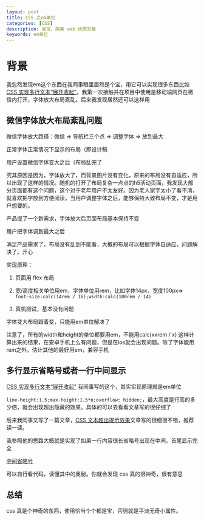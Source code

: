```yaml
---
layout: post
title: CSS 之em单位
categories: [CSS]
description: 发现，探索 web 优质文章
keywords: em单位
---
```


# 背景
我忽然发现em这个东西在我同事眼里居然是个宝，用它可以实现很多东西比如<a href="https://mp.weixin.qq.com/s/liPEhdAPkOmChHbU0jHYuA">CSS 实现多行文本“展开收起”</a>。我第一次接触并在项目中使用是移动端网页在微信内打开，字体放大布局紊乱。后来我发现居然还可以这样用

## 微信字体放大布局紊乱问题
微信字体放大路径：微信 => 导航栏三个点 => 调整字体 => 放到最大

正常字体正常情况下显示的布局（即设计稿


用户设置微信字体变大之后（布局乱完了

究其原因是因为，字体放大了，而背景图片没有变化，原来的布局没有自适应，所以出现了这样的情况。随机的打开了布局复杂一点点的h5活动页面，我发现大部分页面都有这个问题，这个对于老年用户不太友好。因为老人家字太小了看不清，就喜欢把字放到方便阅读。当用户调整字体之后，能够保持大致布局不变，才是用户想要的。

产品提了一个新需求，字体放大后页面布局基本保持不变


用户把字体调到最大之后


满足产品需求了，布局没有乱到不能看，大概的布局可以根据字体自适应，问题解决了。开心

实现原理：

1. 页面用 flex 布局

2. 宽/高度相关单位用em，字体单位用rem，比如字体14px，宽度100px=> `font-size:calc(14rem / 16);width:calc(100rem / 14)`

3. 真机测试，基本没有问题

字体变大布局跟着变，只能用em单位解决了

注意了，所有的width和height的单位都要用em，不能用calc(xxrem / x) 这样计算出来的结果，在安卓手机上么有问题，但是在ios就会出现问题。除了字体能用rem之外，估计其他的最好用em，兼容手机

## 多行显示省略号或者一行中间显示
<a href="https://mp.weixin.qq.com/s/liPEhdAPkOmChHbU0jHYuA">CSS 实现多行文本“展开收起”</a> 我同事写的这个，其实实现原理就是em单位

`line-height:1.5;max-height:1.5*n;overflow: hidden;`，最大高度是行高的多少倍，就会出现超出隐藏的效果。具体的可以去看看文章写的很仔细了

后来我同事又写了一篇文章，<a href="https://juejin.cn/post/6966042926853914654#comment">CSS 文本超出提示效果</a>文章写的很细很不错，推荐读一读。


我参照他的思路大概就是实现了如果一行内容很长省略号出现在中间，首尾显示完全

<a href="https://codepen.io/qingchuang/pen/ZEeKOLy">中间省略号</a>

可以自行看代码，读懂其中的奥秘。你就会发现 css 真的很神奇，很有意思

## 总结
css 真是个神奇的东西，使用恰当个个都是宝，否则就是平淡无奇小属性。

